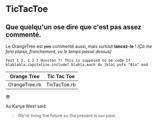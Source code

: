 # TicTacToe

## Que quelqu'un ose dire que c'est pas assez commenté.

Le OrangeTree est ~~pas~~ commenté aussi, mais surtout **lancez-le** ! *(Ça me fera plaisir, franchement, vu le temps passé dessus)*




`Test 1 2, 1 2 ? Houston ?! This is supposed to be code
if blablabla.capitalize.include?
	blabla.each do |bla|
			puts "Bla"
end`


Orange Tree | Tic Tac Toe
------------ | -------------
OrangeTree.rb | TicTacToe.rb



:sunglasses:



As Kanye West said:

> We're living the future so
> the present is our past.